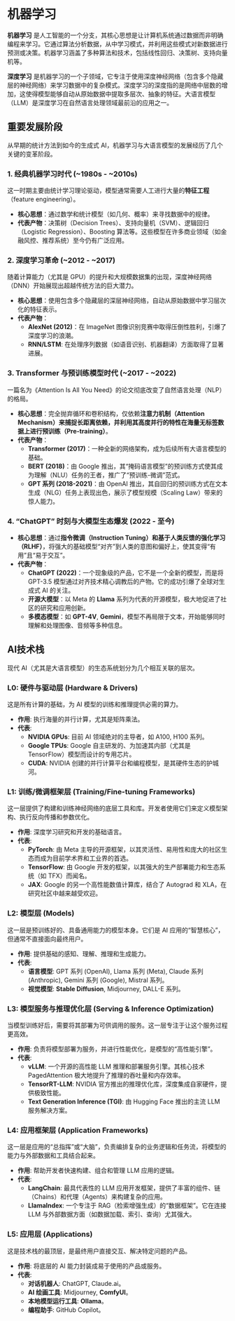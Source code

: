 # 机器学习

**机器学习** 是人工智能的一个分支，其核心思想是让计算机系统通过数据而非明确编程来学习。它通过算法分析数据，从中学习模式，并利用这些模式对新数据进行预测或决策。机器学习涵盖了多种算法和技术，包括线性回归、决策树、支持向量机等。

**深度学习** 是机器学习的一个子领域，它专注于使用深度神经网络（包含多个隐藏层的神经网络）来学习数据中的复杂模式。深度学习的深度指的是网络中层数的增加，这使得模型能够自动从原始数据中提取多层次、抽象的特征。大语言模型（LLM）是深度学习在自然语言处理领域最前沿的应用之一。

## 重要发展阶段

从早期的统计方法到如今的生成式 AI，机器学习与大语言模型的发展经历了几个关键的变革阶段。

### 1. 经典机器学习时代 (~1980s - ~2010s)

这一时期主要由统计学习理论驱动，模型通常需要人工进行大量的**特征工程**（feature engineering）。

-   **核心思想**：通过数学和统计模型（如几何、概率）来寻找数据中的规律。
-   **代表产物**：决策树（Decision Trees）、支持向量机（SVM）、逻辑回归（Logistic Regression）、Boosting 算法等。这些模型在许多商业领域（如金融风控、推荐系统）至今仍有广泛应用。

### 2. 深度学习革命 (~2012 - ~2017)

随着计算能力（尤其是 GPU）的提升和大规模数据集的出现，深度神经网络（DNN）开始展现出超越传统方法的巨大潜力。

-   **核心思想**：使用包含多个隐藏层的深层神经网络，自动从原始数据中学习层次化的特征表示。
-   **代表产物**：
    -   **AlexNet (2012)**：在 ImageNet 图像识别竞赛中取得压倒性胜利，引爆了深度学习的浪潮。
    -   **RNN/LSTM**: 在处理序列数据（如语音识别、机器翻译）方面取得了显著进展。

### 3. Transformer 与预训练模型时代 (~2017 - ~2022)

一篇名为《Attention Is All You Need》的论文彻底改变了自然语言处理（NLP）的格局。

-   **核心思想**：完全抛弃循环和卷积结构，仅依赖**注意力机制（Attention Mechanism）**来捕捉长距离依赖，并利用其高度并行的特性在海量无标签数据上进行**预训练（Pre-training）**。
-   **代表产物**：
    -   **Transformer (2017)**：一种全新的网络架构，成为后续所有大语言模型的基础。
    -   **BERT (2018)**：由 Google 推出，其“掩码语言模型”的预训练方式使其成为理解（NLU）任务的王者，推广了“预训练-微调”范式。
    -   **GPT 系列 (2018-2021)**：由 OpenAI 推出，其自回归的预训练方式在文本生成（NLG）任务上表现出色，展示了模型规模（Scaling Law）带来的惊人能力。

### 4. “ChatGPT” 时刻与大模型生态爆发 (2022 - 至今)

-   **核心思想**：通过**指令微调（Instruction Tuning）**和**基于人类反馈的强化学习（RLHF）**，将强大的基础模型“对齐”到人类的意图和偏好上，使其变得“有用”且“易于交互”。
-   **代表产物**：
    -   **ChatGPT (2022)**：一个现象级的产品，它不是一个全新的模型，而是将 GPT-3.5 模型通过对齐技术精心调教后的产物。它的成功引爆了全球对生成式 AI 的关注。
    -   **开源大模型**：以 Meta 的 **Llama** 系列为代表的开源模型，极大地促进了社区的研究和应用创新。
    -   **多模态模型**：如 **GPT-4V**, **Gemini**，模型不再局限于文本，开始能够同时理解和处理图像、音频等多种信息。

## AI技术栈

现代 AI（尤其是大语言模型）的生态系统划分为几个相互关联的层次。

### L0: 硬件与驱动层 (Hardware & Drivers)

这是所有计算的基础，为 AI 模型的训练和推理提供必需的算力。

-   **作用**: 执行海量的并行计算，尤其是矩阵乘法。
-   **代表**:
    -   **NVIDIA GPUs**: 目前 AI 领域绝对的主导者，如 A100, H100 系列。
    -   **Google TPUs**: Google 自主研发的、为加速其内部（尤其是 TensorFlow）模型而设计的专用芯片。
    -   **CUDA**: NVIDIA 创建的并行计算平台和编程模型，是其硬件生态的护城河。

### L1: 训练/微调框架层 (Training/Fine-tuning Frameworks)

这一层提供了构建和训练神经网络的底层工具和库。开发者使用它们来定义模型架构、执行反向传播和参数优化。

-   **作用**: 深度学习研究和开发的基础语言。
-   **代表**:
    -   **PyTorch**: 由 Meta 主导的开源框架，以其灵活性、易用性和庞大的社区生态而成为目前学术界和工业界的首选。
    -   **TensorFlow**: 由 Google 开发的框架，以其强大的生产部署能力和生态系统（如 TFX）而闻名。
    -   **JAX**: Google 的另一个高性能数值计算库，结合了 Autograd 和 XLA，在研究社区中越来越受欢迎。

### L2: 模型层 (Models)

这一层是预训练好的、具备通用能力的模型本身。它们是 AI 应用的“智慧核心”，但通常不直接面向最终用户。

-   **作用**: 提供基础的感知、理解、推理和生成能力。
-   **代表**:
    -   **语言模型**: GPT 系列 (OpenAI), Llama 系列 (Meta), Claude 系列 (Anthropic), Gemini 系列 (Google), Mistral 系列。
    -   **视觉模型**: **Stable Diffusion**, Midjourney, DALL-E 系列。

### L3: 模型服务与推理优化层 (Serving & Inference Optimization)

当模型训练好后，需要将其部署为可供调用的服务。这一层专注于让这个服务过程更高效。

-   **作用**: 负责将模型部署为服务，并进行性能优化，是模型的“高性能引擎”。
-   **代表**:
    -   **vLLM**: 一个开源的高性能 LLM 推理和部署服务引擎。其核心技术 PagedAttention 极大地提升了推理的吞吐量和内存效率。
    -   **TensorRT-LLM**: NVIDIA 官方推出的推理优化库，深度集成自家硬件，提供极致性能。
    *   **Text Generation Inference (TGI)**: 由 Hugging Face 推出的主流 LLM 服务解决方案。

### L4: 应用框架层 (Application Frameworks)

这一层是应用的“总指挥”或“大脑”，负责编排复杂的业务逻辑和任务流，将模型的能力与外部数据和工具结合起来。

-   **作用**: 帮助开发者快速构建、组合和管理 LLM 应用的逻辑。
-   **代表**:
    -   **LangChain**: 最具代表性的 LLM 应用开发框架，提供了丰富的组件、链（Chains）和代理（Agents）来构建复杂的应用。
    -   **LlamaIndex**: 一个专注于 RAG（检索增强生成）的“数据框架”。它在连接 LLM 与外部数据方面（如数据加载、索引、查询）尤其强大。

### L5: 应用层 (Applications)

这是技术栈的最顶层，是最终用户直接交互、解决特定问题的产品。

-   **作用**: 将底层的 AI 能力封装成易于使用的产品或服务。
-   **代表**:
    -   **对话机器人**: ChatGPT, Claude.ai。
    -   **AI 绘画工具**: Midjourney, **ComfyUI**。
    -   **本地模型运行工具**: **Ollama**。
    -   **编程助手**: GitHub Copilot。
